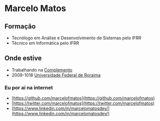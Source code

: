 # Marcelo Matos


## Formação

* Tecnólogo em Análise e Desenvolvimento de Sistemas pelo IFRR
* Técnico em Informática pelo IFRR


## Onde estive

* Trabalhando na [Complemento](https://complemento.net.br/)
* 2009-1018 [Universidade Federal de Roraima](http://ufrr.br)


### Eu por aí na internet

* [https://github.com/marcelofmatos](https://github.com/marcelofmatos)
* [https://twitter.com/marcelofmatos](https://twitter.com/marcelofmatos)
* [https://www.linkedin.com/in/marcelomatosdev/](https://www.linkedin.com/in/marcelomatosdev/)